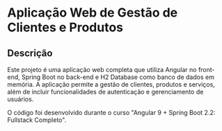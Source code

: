# Aplicação Web de Gestão de Clientes e Produtos

## Descrição
Este projeto é uma aplicação web completa que utiliza Angular no front-end, Spring Boot no back-end e H2 Database como banco de dados em memória. A aplicação permite a gestão de clientes, produtos e serviços, além de incluir funcionalidades de autenticação e gerenciamento de usuários.

O código foi desenvolvido durante o curso "Angular 9 + Spring Boot 2.2: Fullstack Completo". 
